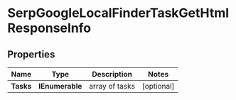 # SerpGoogleLocalFinderTaskGetHtmlResponseInfo


## Properties

| Name | Type | Description | Notes |
|------------ | ------------- | ------------- | -------------|
**Tasks** | **IEnumerable<SerpGoogleLocalFinderTaskGetHtmlTaskInfo>** | array of tasks |[optional]|
